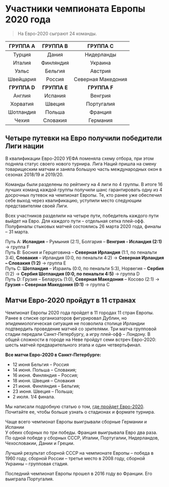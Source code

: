 # Участники чемпионата Европы 2020 года
>На Евро-2020 сыграют 24 команды.

| ГРУППА А   | ГРУППА В   | ГРУППА С |
| :--------: | :--------: | :-----: | 
| Турция     | Дания      | Нидерланды |
| Италия     | Финляндия  | Украина |
| Уэльс      | Бельгия    | Австрия |
| Швейцария  | Россия    | Северная Македония |
| **ГРУППА D**   | **ГРУППА E**   | **ГРУППА F** |
| Англия     | Испания    | Венгрия |
| Хорватия   | Швеция     | Португалия |
| Шотландия  | Польша     | Франция |
| Чехия      | Словакия   | Германия |

## Четыре путевки на Евро получили победители Лиги нации
В квалификации Евро-2020 УЕФА поменяла схему отбора, при этом подняла статус своего нового турнира. Лига Наций пришла на смену товарищеским матчам и заняла большую часть международных окон в сезонах 2018/19 и 2019/20.

Команды были разделены по рейтингу на 4 лиги по 4 группы. В итоге 16 лучших команд каждой группы получили шанс гарантировать одну из 4 досрочных путевок на чемпионат Европы. Те, кто ранее уже обеспечил себе выход через квалификацию, уступили место следующим представителям своей Лиги.

Всех участников разделили на четыре пути, победитель каждого пути выйдет на Евро. Для каждого пути – отдельная сетка плей-офф. Полуфиналы стыковых матчей состоялись 26 марта 2020 года, финалы – 31 марта.

Путь А: **Исландия** – Румыния (2:1), Болгария – **Венгрия - Исландия (2:1)** → группа F  
Путь B: Босния и Герцеговина – **Северная Ирландия** (1:1, по пенальти 3:4), **Словакия** – Ирландия (0:0, по пенальти 4:2) → **Северная Ирландия – Словакия (1:2)** → группа E  
Путь C: **Шотландия** – Израиль (0:0, по пенальти 5:3), Норвегия – **Сербия** (1:2) → **Сербия Шотландия (0:0, по пенальти 4:5)** → группа D  
Путь D: Грузия – Беларусь (1:0), **Северная Македония** – Косово (2:1) → **Грузия – Северная Македония (0:1)** → группа C  
## Матчи Евро-2020 пройдут в 11 странах
Чемпионат Европы 2020 года пройдет в 11 городах 11 стран Европы. Ранее в списке организаторов фигурировал Дублин, но эпидемиологическая ситуация не позволила столице Ирландии подтвердить проведение матчей со зрителями. Три матча групповой стадии передали Санкт-Петербургу, а игру плей-офф – Лондону. В общей сложности в городе на Неве пройдут семи встреч Евро-2020: шесть матчей предварительного этапа и один четвертьфинал.  

**Все матчи Евро-2020 в Санкт-Петербурге:**
* 12 июня Бельгия – Россия
* 14 июня. Польша – Словакия;
* 16 июня. Финляндия – Россия;
* 18 июня. Швеция – Словакия
* 21 июня. Финляндия – Бельгия;
* 23 июня. Швеция – Польша;
* 2 июля. 1/4 финала.

Мы написали подробную статью о том, [где пройдет Евро-2020](https://go-sport.ru/article/gde-proidet-euro-2020/). Почитайте ее, чтобы больше узнать о стадионах и формате турнира.

Чаще всего чемпионат Европы выигрывали сборные Германии и Испании  
У обеих сборных по три победы. Франция выигрывала Евро два раза. По одной победе у сборных СССР, Италии, Португалии, Нидерландов, Чехословакии, Дании и Греции.

Лучший результат сборной СССР на чемпионате Европы – победа в 1960 году, сборной России – третье место в 2008 году, сборной Украины – групповая стадия.

Последний чемпионат Европы прошел в 2016 году во Франции. Его выиграла Португалия.
